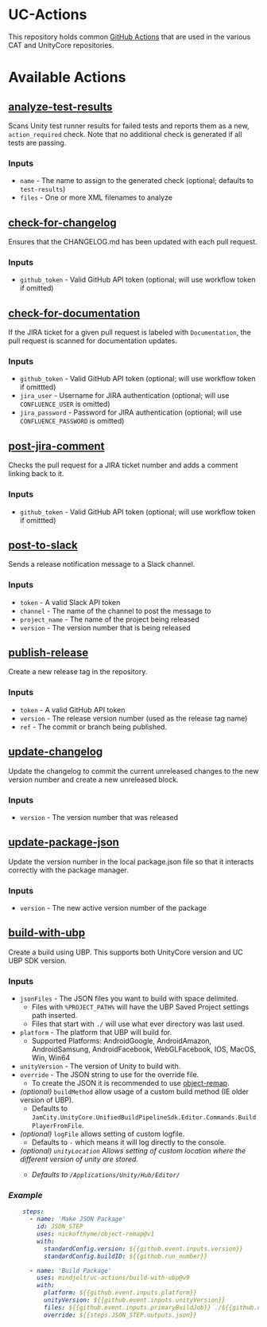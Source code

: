 # UC-Actions

This repository holds common [GitHub Actions](https://docs.github.com/en/actions) that are used in the various CAT and
UnityCore repositories.

# Available Actions

## [analyze-test-results](https://github.com/mindjolt/uc-actions/tree/main/analyze-test-results)

Scans Unity test runner results for failed tests and reports them as a new, `action_required` check.  Note that no
additional check is generated if all tests are passing.

### Inputs
- `name` - The name to assign to the generated check (optional; defaults to `test-results`)
- `files` - One or more XML filenames to analyze

## [check-for-changelog](https://github.com/mindjolt/uc-actions/tree/main/check-for-changelog)

Ensures that the CHANGELOG.md has been updated with each pull request.

### Inputs
- `github_token` - Valid GitHub API token (optional; will use workflow token if omitted)

## [check-for-documentation](https://github.com/mindjolt/uc-actions/tree/main/check-for-documentation)

If the JIRA ticket for a given pull request is labeled with `Documentation`, the pull request is scanned for
documentation updates.

### Inputs
- `github_token` - Valid GitHub API token (optional; will use workflow token if omittted)
- `jira_user` - Username for JIRA authentication (optional; will use `CONFLUENCE_USER` is omitted)
- `jira_password` - Password for JIRA authentication (optional; will use `CONFLUENCE_PASSWORD` is omitted)

## [post-jira-comment](https://github.com/mindjolt/uc-actions/tree/main/post-jira-comment)

Checks the pull request for a JIRA ticket number and adds a comment linking back to it.

### Inputs
- `github_token` - Valid GitHub API token (optional; will use workflow token if omittted)

## [post-to-slack](https://github.com/mindjolt/uc-actions/tree/main/post-to-slack)

Sends a release notification message to a Slack channel.

### Inputs
- `token` - A valid Slack API token
- `channel` - The name of the channel to post the message to
- `project_name` - The name of the project being released
- `version` - The version number that is being released

## [publish-release](https://github.com/mindjolt/uc-actions/tree/main/publish-release)

Create a new release tag in the repository.

### Inputs
- `token` - A valid GitHub API token
- `version` - The release version number (used as the release tag name)
- `ref` - The commit or branch being published.

## [update-changelog](https://github.com/mindjolt/uc-actions/tree/main/update-changelog)

Update the changelog to commit the current unreleased changes to the new version number and create a new unreleased
block.

### Inputs
- `version` - The version number that was released

## [update-package-json](https://github.com/mindjolt/uc-actions/tree/main/update-package-json)

Update the version number in the local package.json file so that it interacts correctly with the package manager.

### Inputs
- `version` - The new active version number of the package

## [build-with-ubp](https://github.com/mindjolt/uc-actions/tree/main/build-with-ubp)

Create a build using UBP. This supports both UnityCore version and UC UBP SDK version.

### Inputs
- `jsonFiles` - The JSON files you want to build with space delimited.
    - Files with `%PROJECT_PATH%` will have the UBP Saved Project settings path inserted.
    - Files that start with `./` will use what ever directory was last used.
- `platform` - The platform that UBP will build for.
  - Supported Platforms: AndroidGoogle, AndroidAmazon, AndroidSamsung, AndroidFacebook, WebGLFacebook, IOS, MacOS, Win, Win64
- `unityVersion` - The version of Unity to build with.
- `override` - The JSON string to use for the override file.
  - To create the JSON it is recommended to use [object-remap](https://github.com/nickofthyme/object-remap).
- <i>(optional)</i> `buildMethod` allow usage of a custom build method (IE older version of UBP).
  - Defaults to `JamCity.UnityCore.UnifiedBuildPipelineSdk.Editor.Commands.BuildPlayerFromFile`.
- <i>(optional)</i> `logFile` allows setting of custom logfile.
  - Defaults to `-` which means it will log directly to the console.
- <i>(optional)<i/> `unityLocation` Allows setting of custom location where the different version of unity are stored.
  - Defaults to `/Applications/Unity/Hub/Editor/`

### Example

```yaml
    steps:
      - name: 'Make JSON Package'
        id: JSON_STEP
        uses: nickofthyme/object-remap@v1
        with:
          standardConfig.version: ${{github.event.inputs.version}}
          standardConfig.buildID: ${{github.run_number}}

      - name: 'Build Package'
        uses: mindjolt/uc-actions/build-with-ubp@v9
        with:
          platform: ${{github.event.inputs.platform}}
          unityVersion: ${{github.event.inputs.unityVersion}}
          files: ${{github.event.inputs.primaryBuildJob}} ./${{github.event.inputs.platform}}.json
          override: ${{steps.JSON_STEP.outputs.json}}
```
